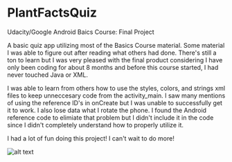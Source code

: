# PlantFactsQuiz
Udacity/Google Android Baics Course: Final Project

A basic quiz app utilizing most of the Basics Course material. Some material I was able to figure out after reading what others had done. There's still a ton to learn but I was very pleased with the final product considering I have only been coding for about 8 months and before this course started, I had never touched Java or XML.

I was able to learn from others how to use the styles, colors, and strings xml files to keep unneccesary code from the activity_main. I saw many mentions of using the reference ID's in onCreate but I was unable to successfully get it to work. I also lose data what I rotate the phone. I found the Android reference code to elimiate that problem but I didn't include it in the code since I didn't completely understand how to properly utilize it.

I had a lot of fun doing this project! I can't wait to do more!


![alt text](https://raw.githubusercontent.com/codercarly/PlantFactsQuiz/Scree-Shots/path/to/PlantQuiz1.png)
